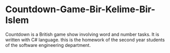# Countdown-Game-Bir-Kelime-Bir-Islem
Countdown is a British game show involving word and number tasks. It is written with C# language. this is the homework of the second year students of the software engineering department.
